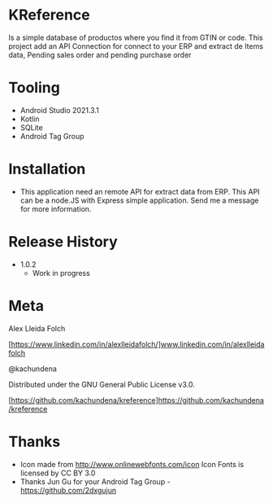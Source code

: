 # KReference
Is a simple database of productos where you find it from  GTIN or code. 
This project add an API Connection for connect to your ERP and extract de Items data, Pending sales order and pending purchase order

# Tooling

- Android Studio 2021.3.1
- Kotlin
- SQLite
- Android Tag Group 

# Installation

- This application need an remote API for extract data from ERP. This API can be a node.JS with Express simple application. Send me a message for more information. 


# Release History

* 1.0.2
    * Work in progress

# Meta

Alex Lleida Folch

[https://www.linkedin.com/in/alexlleidafolch/]www.linkedin.com/in/alexlleidafolch

@kachundena

Distributed under the GNU General Public License v3.0. 
 
[https://github.com/kachundena/kreference]https://github.com/kachundena/kreference

# Thanks

- Icon made from http://www.onlinewebfonts.com/icon Icon Fonts is licensed by CC BY 3.0
- Thanks Jun Gu for your Android Tag Group - https://github.com/2dxgujun
